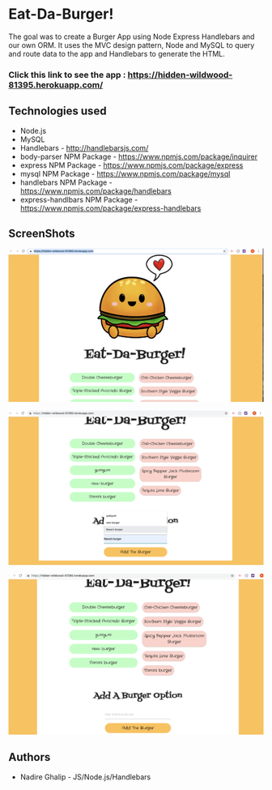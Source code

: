 # Eat-Da-Burger!
The goal was to create a Burger App using Node Express Handlebars and our own ORM. It uses the MVC design pattern, Node and MySQL to query and route data to the app and Handlebars to generate the HTML.

### Click this link to see the app : https://hidden-wildwood-81395.herokuapp.com/
## Technologies used

* Node.js
* MySQL
* Handlebars - http://handlebarsjs.com/
* body-parser NPM Package - https://www.npmjs.com/package/inquirer
* express NPM Package - https://www.npmjs.com/package/express
* mysql NPM Package - https://www.npmjs.com/package/mysql
* handlebars NPM Package - https://www.npmjs.com/package/handlebars
* express-handlbars NPM Package - https://www.npmjs.com/package/express-handlebars

## ScreenShots

![alt text](public/assets/img/readme.png)

![alt text](public/assets/img/readme1.png)

![alt text](public/assets/img/readme2.png)



## Authors
* Nadire Ghalip - JS/Node.js/Handlebars
